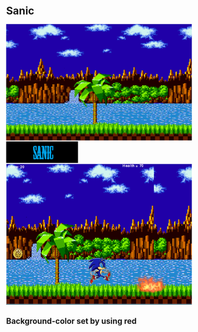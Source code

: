 # Sanic
<img src= "https://github.com/sjaffeer3042/Sanic/blob/master/Brandon%20A/sanicimages/sonicofbg.png">
<img src= "https://github.com/sjaffeer3042/Sanic/blob/master/Brandon%20A/sanicimages/title.png">
<img src= "https://github.com/sjaffeer3042/Sanic/blob/master/Brandon%20A/sanicimages/git.PNG">
<!DOCTYPE html>
<html>
<body>
</body>
</html>
<h2 style="Welcome to my game Sanic!!! This game is a sidescroller game, it is played with only the spacebar. The way to win the game is to reach a score of 1000 without getting hurt by the spikes or fire or your health will decrease and you will die.:red">
Background-color set by using red
</h2>

